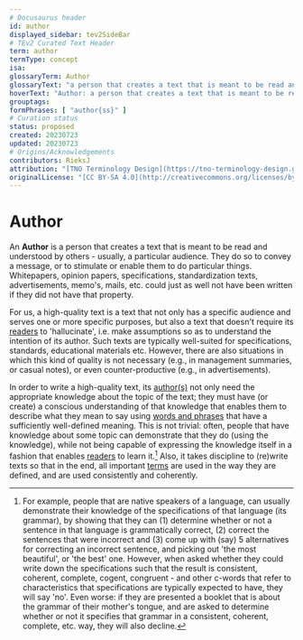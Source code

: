 ```yaml
---
# Docusaurus header
id: author
displayed_sidebar: tev2SideBar
# TEv2 Curated Text Header
term: author
termType: concept
isa:
glossaryTerm: Author
glossaryText: "a person that creates a text that is meant to be read and understood by others - usually, a particular audience."
hoverText: "Author: a person that creates a text that is meant to be read and understood by others - usually, a particular audience."
grouptags:
formPhrases: [ "author{ss}" ]
# Curation status
status: proposed
created: 20230723
updated: 20230723
# Origins/Acknowledgements
contributors: RieksJ
attribution: "[TNO Terminology Design](https://tno-terminology-design.github.io/tev2-specifications/docs)"
originalLicense: "[CC BY-SA 4.0](http://creativecommons.org/licenses/by-sa/4.0/?ref=chooser-v1)"
---
```


# Author

An **Author** is a person that creates a text that is meant to be read and understood by others - usually, a particular audience. They do so to convey a message, or to stimulate or enable them to do particular things. Whitepapers, opinion papers, specifications, standardization texts, advertisements, memo's, mails, etc. could just as well not have been written if they did not have that property.

For us, a high-quality text is a text that not only has a specific audience and serves one or more specific purposes, but also a text that doesn't require its [readers](@) to 'hallucinate', i.e. make assumptions so as to understand the intention of its author. Such texts are typically well-suited for specifications, standards, educational materials etc. However, there are also situations in which this kind of quality is not necessary (e.g., in management summaries, or casual notes), or even counter-productive (e.g., in advertisements).

In order to write a high-quality text, its [author(s)](@) not only need the appropriate knowledge about the topic of the text; they must have (or create) a conscious understanding of that knowledge that enables them to describe what they mean to say using [words and phrases](term@) that have a sufficiently well-defined meaning. This is not trivial: often, people that have knowledge about some topic can demonstrate that they do (using the knowledge), while not being capable of expressing the knowledge itself in a fashion that enables [readers](@) to learn it.[^1] Also, it takes discipline to (re)write texts so that in the end, all important [terms](@) are used in the way they are defined, and are used consistently and coherently.

[^1]: For example, people that are native speakers of a language, can usually demonstrate their knowledge of the specifications of that language (its grammar), by showing that they can (1) determine whether or not a sentence in that language is grammatically correct, (2) correct the sentences that were incorrect and (3) come up with (say) 5 alternatives for correcting an incorrect sentence, and picking out 'the most beautiful', or 'the best' one. However, when asked whether they could write down the specifications such that the result is consistent, coherent, complete, cogent, congruent - and other c-words that refer to characteristics that specifications are typically expected to have, they will say 'no'. Even worse: if they are presented a booklet that is about the grammar of their mother's tongue, and are asked to determine whether or not it specifies that grammar in a consistent, coherent, complete, etc. way, they will also decline.

